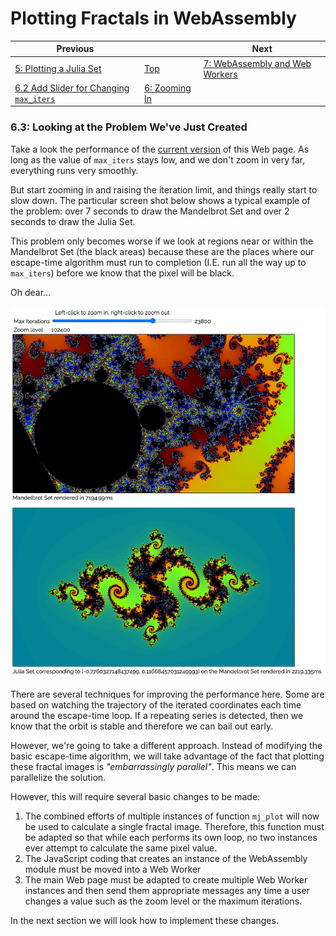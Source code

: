 # Plotting Fractals in WebAssembly

| Previous | | Next
|---|---|---
| [5: Plotting a Julia Set](../../05%20MB%20Julia%20Set/) | [Top](/2021/12/07/plotting-fractals-in-webassembly.html) | [7: WebAssembly and Web Workers](../../07%20Web%20Workers/)
| [6.2 Add Slider for Changing `max_iters`](../02/) | [6: Zooming In](../) |

### 6.3: Looking at the Problem We've Just Created

Take a look the performance of the [current version](../mb-julia-set.html) of this Web page.  As long as the value of `max_iters` stays low, and we don't zoom in very far, everything runs very smoothly.

But start zooming in and raising the iteration limit, and things really start to slow down.  The particular screen shot below shows a typical example of the problem: over 7 seconds to draw the Mandelbrot Set and over 2 seconds to draw the Julia Set.

This problem only becomes worse if we look at regions near or within the Mandelbrot Set (the black areas) because these are the places where our escape-time algorithm must run to completion (I.E. run all the way up to `max_iters`) before we know that the pixel will be black.

Oh dear...

![Slow Runtime](/assets/chriswhealy/Slow%20Runtime.png)

There are several techniques for improving the performance here.  Some are based on watching the trajectory of the iterated coordinates each time around the escape-time loop.  If a repeating series is detected, then we know that the orbit is stable and therefore we can bail out early.

However, we're going to take a different approach.  Instead of modifying the basic escape-time algorithm, we will take advantage of the fact that plotting these fractal images is *"embarrassingly parallel"*.  This means we can parallelize the solution.

However, this will require several basic changes to be made:

1. The combined efforts of multiple instances of function `mj_plot` will now be used to calculate a single fractal image.  Therefore, this function must be adapted so that while each performs its own loop, no two instances ever attempt to calculate the same pixel value.
1. The JavaScript coding that creates an instance of the WebAssembly module must be moved into a Web Worker
1. The main Web page must be adapted to create multiple Web Worker instances and then send them appropriate messages any time a user changes a value such as the zoom level or the maximum iterations.

In the next section we will look how to implement these changes.
